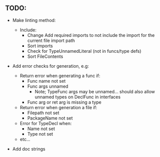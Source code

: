 

## TODO:

* Make linting method:

  * Include:
    * Change Add required imports to not include the import for the current file import path
    * Sort imports
    * Check for TypeUnnamedLiteral (not in funcs/type defs)
    * Sort FileContents

* Add error checks for generation, e.g:

  * Return error when generating a func if:
    * Func name not set
    * Func args unnamed
      * Note; TypeFunc args may be unnamed... should also allow unnamed types on DeclFunc in interfaces
    * Func arg or ret arg is missing a type
  * Return error when generation a file if:
    * Filepath not set
    * PackageName not set
  * Error for TypeDecl when:
    * Name not set
    * Type not set
  * etc...

* Add doc strings

